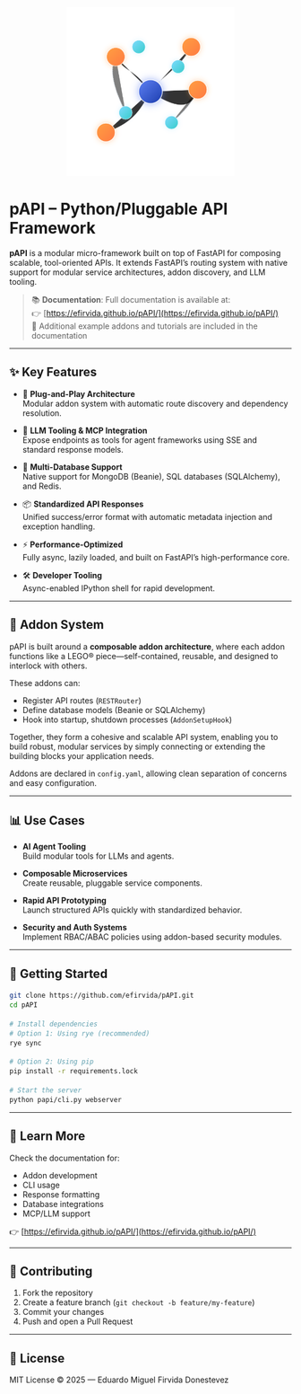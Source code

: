 <div align="center">
  <img src="logo.svg" alt="pAPI Logo" width="300"/>
</div>

# pAPI – Python/Pluggable API Framework

**pAPI** is a modular micro-framework built on top of FastAPI for composing scalable, tool-oriented APIs. It extends FastAPI’s routing system with native support for modular service architectures, addon discovery, and LLM tooling.

> 📚 **Documentation**: Full documentation is available at:  
> 👉 [https://efirvida.github.io/pAPI/](https://efirvida.github.io/pAPI/)  
> 🧪 Additional example addons and tutorials are included in the documentation

---

## ✨ Key Features

- 🔌 **Plug-and-Play Architecture**  
  Modular addon system with automatic route discovery and dependency resolution.

- 🧠 **LLM Tooling & MCP Integration**  
  Expose endpoints as tools for agent frameworks using SSE and standard response models.

- 🧬 **Multi-Database Support**  
  Native support for MongoDB (Beanie), SQL databases (SQLAlchemy), and Redis.

- 📦 **Standardized API Responses**  
  Unified success/error format with automatic metadata injection and exception handling.

- ⚡ **Performance-Optimized**  
  Fully async, lazily loaded, and built on FastAPI’s high-performance core.

- 🛠️ **Developer Tooling**  
  Async-enabled IPython shell for rapid development.

---

## 🧩 Addon System

pAPI is built around a **composable addon architecture**, where each addon functions like a LEGO® piece—self-contained, reusable, and designed to interlock with others.

These addons can:

* Register API routes (`RESTRouter`)
* Define database models (Beanie or SQLAlchemy)
* Hook into startup, shutdown processes (`AddonSetupHook`)

Together, they form a cohesive and scalable API system, enabling you to build robust, modular services by simply connecting or extending the building blocks your application needs.

Addons are declared in `config.yaml`, allowing clean separation of concerns and easy configuration.

---

## 📊 Use Cases

- **AI Agent Tooling**  
  Build modular tools for LLMs and agents.

- **Composable Microservices**  
  Create reusable, pluggable service components.

- **Rapid API Prototyping**  
  Launch structured APIs quickly with standardized behavior.

- **Security and Auth Systems**  
  Implement RBAC/ABAC policies using addon-based security modules.

---

## 🚀 Getting Started

```bash
git clone https://github.com/efirvida/pAPI.git
cd pAPI

# Install dependencies
# Option 1: Using rye (recommended)
rye sync

# Option 2: Using pip
pip install -r requirements.lock

# Start the server
python papi/cli.py webserver
```

---

## 🧠 Learn More

Check the documentation for:

* Addon development
* CLI usage
* Response formatting
* Database integrations
* MCP/LLM support

👉 [https://efirvida.github.io/pAPI/](https://efirvida.github.io/pAPI/)

---

## 🤝 Contributing

1. Fork the repository
2. Create a feature branch (`git checkout -b feature/my-feature`)
3. Commit your changes
4. Push and open a Pull Request

---

## 🪪 License

MIT License © 2025 — Eduardo Miguel Firvida Donestevez

